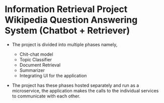 # Information Retrieval Project Wikipedia Question Answering System (Chatbot + Retriever)

- The project is divided into multiple phases namely, 
    - Chit-chat model
    - Topic Classifier
    - Document Retrieval
    - Summarizer
    - Integrating UI for the application

- The project has these phases hosted separately and run as a microservice, the application makes the calls to the individual services to communicate with each other.
